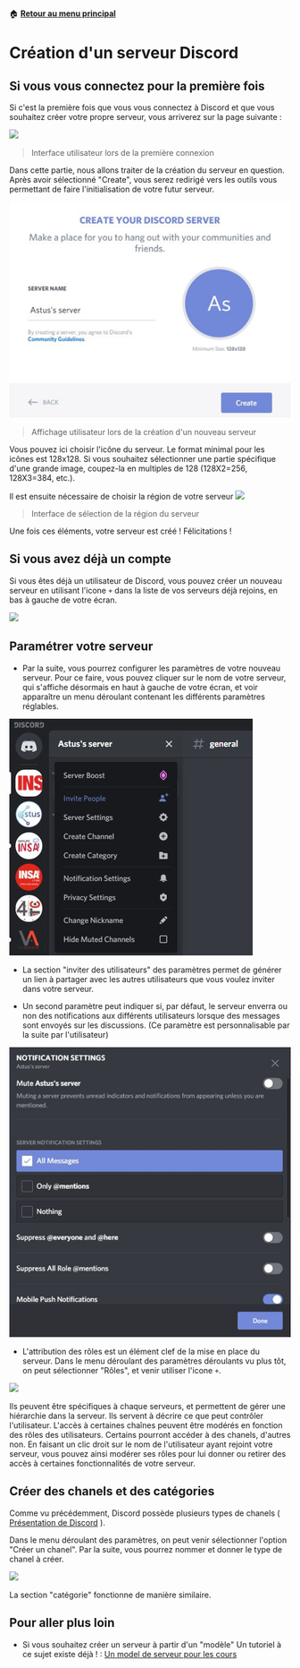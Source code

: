 :house: [**Retour au menu principal**](/TChelp)

# Création d'un serveur Discord

## Si vous vous connectez pour la première fois



Si c'est la première fois que vous vous connectez à Discord et que vous souhaitez créer votre propre serveur, vous arriverez sur la page suivante :

 ![](https://support.discord.com/hc/en-us/article_attachments/208799167/Step_2.png)

 >  Interface utilisateur lors de la première connexion

Dans cette partie, nous allons traiter de la création du serveur en question. Après avoir sélectionné "Create", vous serez redirigé vers les outils vous permettant de faire l'initialisation de votre futur serveur.

![Image Serveur](img/CaptureServeur.JPG?raw=true "Creation serveur")

 >  Affichage utilisateur lors de la création d'un nouveau serveur

Vous pouvez ici choisir l'icône du serveur. Le format minimal pour les icônes est 128x128. Si vous souhaitez sélectionner une partie spécifique d'une grande image, coupez-la en multiples de 128 (128X2=256, 128X3=384, etc.). 

Il est ensuite nécessaire de choisir la région de votre serveur 
 ![](https://support.discord.com/hc/en-us/article_attachments/208799287/Server_Region_2.png)

  >  Interface de sélection de la région du serveur

Une fois ces éléments, votre serveur est créé ! Félicitations ! 

## Si vous avez déjà un compte

Si vous êtes déjà un utilisateur de Discord, vous pouvez créer un nouveau serveur en utilisant l'icone ``+`` dans la liste de vos serveurs déjà rejoins, en bas à gauche de votre écran.

 ![](https://www.howtogeek.com/wp-content/uploads/2017/07/discordserver01-650.png)

## Paramétrer votre serveur

- Par la suite, vous pourrez configurer les paramètres de votre nouveau serveur. Pour ce faire, vous pouvez cliquer sur le nom de votre serveur, qui s'affiche désormais en haut à gauche de votre écran, et voir apparaître un menu déroulant contenant les différents paramètres réglables. 

![Image Paramètres](img/CaptureParametres.JPG?raw=true "Ouverture Parametres")

- La section "inviter des utilisateurs" des paramètres permet de générer un lien à partager avec les autres utilisateurs que vous voulez inviter dans votre serveur. 

- Un second paramètre peut indiquer si, par défaut, le serveur enverra ou non des notifications aux différents utilisateurs lorsque des messages sont envoyés sur les discussions. (Ce paramètre est personnalisable par la suite par l'utilisateur)

![](img/NotificationSetting.JPG)

- L'attribution des rôles est un élément clef de la mise en place du serveur. Dans le menu déroulant des paramètres déroulants vu plus tôt, on peut sélectionner "Rôles", et venir utiliser l'icone ``+``.

![](https://www.techuntold.com/wp-content/uploads/2019/02/create-roles-in-discord-server.png)

Ils peuvent être spécifiques à chaque serveurs, et permettent de gérer une hiérarchie dans la serveur. Ils servent à décrire ce que peut contrôler l'utilisateur.
L'accès à certaines chaînes peuvent être modérés en fonction des rôles des utilisateurs. Certains pourront accéder à des chanels, d'autres non. 
En faisant un clic droit sur le nom de l'utilisateur ayant rejoint votre serveur, vous pouvez ainsi modérer ses rôles pour lui donner ou retirer des accès à certaines fonctionnalités de votre serveur.


## Créer des chanels et des catégories

Comme vu précédemment, Discord possède plusieurs types de chanels ( [Présentation de Discord](presentation.md) ).

Dans le menu déroulant des paramètres, on peut venir sélectionner l'option "Créer un chanel". Par la suite, vous pourrez nommer et donner le type de chanel à créer.

![](https://www.howtogeek.com/wp-content/uploads/2018/08/2018-08-30-5.png.pagespeed.ce.aMbCSjVo7g.png)

La section "catégorie" fonctionne de manière similaire.


## Pour aller plus loin

- Si vous souhaitez créer un serveur à partir d'un "modèle"
Un tutoriel à ce sujet existe déjà !   : [Un model de serveur pour les cours](Serveur_model_cours.md) 

